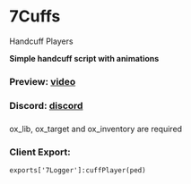# 7Cuffs
Handcuff Players

**Simple handcuff script with animations**

### Preview: [video](https://streamable.com/6asknc)

### Discord: [discord](https://discord.me/tdevelopement)

###
ox_lib, ox_target and ox_inventory are required

### Client Export:
```
exports['7Logger']:cuffPlayer(ped)
```
